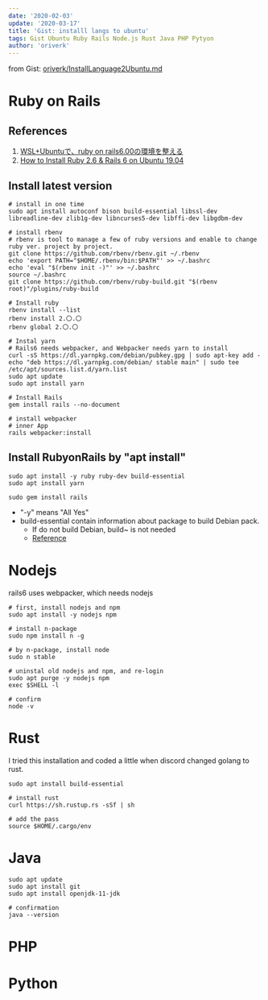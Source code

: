 ```yaml
---
date: '2020-02-03'
update: '2020-03-17'
title: 'Gist: installl langs to ubuntu'
tags: Gist Ubuntu Ruby Rails Node.js Rust Java PHP Pytyon
author: 'oriverk'
---
```


from Gist: [oriverk/InstallLanguage2Ubuntu.md ](https://gist.github.com/oriverk/5d0352c7ca673883d9326e5ce0fb2ae1)

# Ruby on Rails
## References
1. [WSL+Ubuntuで、ruby on rails6.00の環境を整える](https://qiita.com/BlindSoup/items/8ed98b5ba15d1d6c6a7c)
2. [How to Install Ruby 2.6 & Rails 6 on Ubuntu 19.04](https://www.techiediaries.com/install-ruby-and-ruby-on-rails-ubuntu/)

## Install latest version
```sh:terminal
# install in one time
sudo apt install autoconf bison build-essential libssl-dev libreadline-dev zlib1g-dev libncurses5-dev libffi-dev libgdbm-dev

# install rbenv
# rbenv is tool to manage a few of ruby versions and enable to change ruby ver. project by project.
git clone https://github.com/rbenv/rbenv.git ~/.rbenv
echo 'export PATH="$HOME/.rbenv/bin:$PATH"' >> ~/.bashrc
echo 'eval "$(rbenv init -)"' >> ~/.bashrc
source ~/.bashrc
git clone https://github.com/rbenv/ruby-build.git "$(rbenv root)"/plugins/ruby-build

# Install ruby
rbenv install --list
rbenv install 2.〇.〇
rbenv global 2.〇.〇

# Instal yarn
# Rails6 needs webpacker, and Webpacker needs yarn to install
curl -sS https://dl.yarnpkg.com/debian/pubkey.gpg | sudo apt-key add -
echo "deb https://dl.yarnpkg.com/debian/ stable main" | sudo tee /etc/apt/sources.list.d/yarn.list
sudo apt update
sudo apt install yarn

# Install Rails
gem install rails --no-document

# install webpacker
# inner App
rails webpacker:install
```

## Install RubyonRails by "apt install"
```sh:terminal
sudo apt install -y ruby ruby-dev build-essential
sudo apt install yarn

sudo gem install rails
```

- "-y" means "All Yes"
- build-essential contain information about package to build Debian pack.
  - If do not build Debian, build~ is not needed
  - [Reference](https://packages.debian.org/ja/sid/build-essential)

# Nodejs
rails6 uses webpacker, which needs nodejs

```sh:terminal
# first, install nodejs and npm
sudo apt install -y nodejs npm

# install n-package
sudo npm install n -g

# by n-package, install node
sudo n stable

# uninstal old nodejs and npm, and re-login
sudo apt purge -y nodejs npm
exec $SHELL -l

# confirm
node -v
```

# Rust
I tried this installation and coded a little when discord changed golang to rust.

```sh:terminal
sudo apt install build-essential

# install rust
curl https://sh.rustup.rs -sSf | sh

# add the pass
source $HOME/.cargo/env
```
# Java
```:terminal
sudo apt update
sudo apt install git
sudo apt install openjdk-11-jdk

# confirmation
java --version
```

# PHP
# Python
